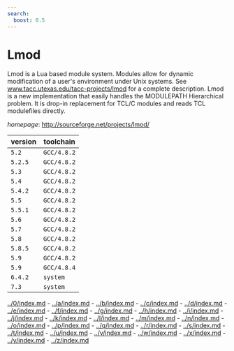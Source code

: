 ```yaml
---
search:
  boost: 0.5
---
```

# Lmod

Lmod is a Lua based module system. Modules allow for dynamic modification  of a user's environment under Unix systems. See www.tacc.utexas.edu/tacc-projects/lmod  for a complete description. Lmod is a new implementation that easily handles the MODULEPATH  Hierarchical problem. It is drop-in replacement for TCL/C modules and reads TCL modulefiles directly.

*homepage*: <http://sourceforge.net/projects/lmod/>

version | toolchain
--------|----------
``5.2`` | ``GCC/4.8.2``
``5.2.5`` | ``GCC/4.8.2``
``5.3`` | ``GCC/4.8.2``
``5.4`` | ``GCC/4.8.2``
``5.4.2`` | ``GCC/4.8.2``
``5.5`` | ``GCC/4.8.2``
``5.5.1`` | ``GCC/4.8.2``
``5.6`` | ``GCC/4.8.2``
``5.7`` | ``GCC/4.8.2``
``5.8`` | ``GCC/4.8.2``
``5.8.5`` | ``GCC/4.8.2``
``5.9`` | ``GCC/4.8.2``
``5.9`` | ``GCC/4.8.4``
``6.4.2`` | ``system``
``7.3`` | ``system``

[../0/index.md](0) - [../a/index.md](a) - [../b/index.md](b) - [../c/index.md](c) - [../d/index.md](d) - [../e/index.md](e) - [../f/index.md](f) - [../g/index.md](g) - [../h/index.md](h) - [../i/index.md](i) - [../j/index.md](j) - [../k/index.md](k) - [../l/index.md](l) - [../m/index.md](m) - [../n/index.md](n) - [../o/index.md](o) - [../p/index.md](p) - [../q/index.md](q) - [../r/index.md](r) - [../s/index.md](s) - [../t/index.md](t) - [../u/index.md](u) - [../v/index.md](v) - [../w/index.md](w) - [../x/index.md](x) - [../y/index.md](y) - [../z/index.md](z)

